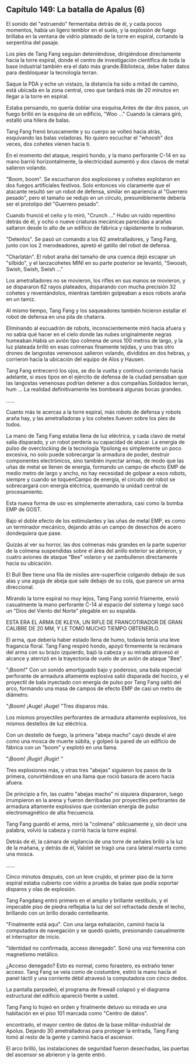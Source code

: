 
## Capítulo 149: La batalla de Apalus (6)

El sonido del "estruendo" fermentaba detrás de él, y cada pocos momentos, había un ligero temblor en el suelo, y la explosión de fuego brillaba en la ventana de vidrio plateado de la torre en espiral, cortando la serpentina del pasaje.

Los pies de Tang Fang seguían deteniéndose, dirigiéndose directamente hacia la torre espiral, donde el centro de investigación científica de toda la base industrial también era el dato más grande.Biblioteca, debe haber datos para desbloquear la tecnología terran.

Saque la PDA y eche un vistazo, la distancia ha sido a mitad de camino, está ubicada en la zona central, creo que tardará más de 20 minutos en llegar a la torre en espiral.

Estaba pensando, no quería doblar una esquina,Antes de dar dos pasos, un fuego brilló en la esquina de un edificio, "Woo ..." Cuando la cámara giró, estalló una hilera de balas.

Tang Fang frenó bruscamente y su cuerpo se volteó hacia atrás, esquivando las balas voladoras. No quiero escuchar el "whoosh" dos veces, dos cohetes vienen hacia ti.

En el momento del ataque, respiró hondo, y la mano perforante C-14 en su mano barrió horizontalmente, la electricidad aumentó y dos clavos de metal salieron volando.

"Boom, boom". Se escucharon dos explosiones y cohetes explotaron en dos fuegos artificiales festivos. Solo entonces vio claramente que el atacante resultó ser un robot de defensa, similar en apariencia al "Guerrero pesado", pero el tamaño se redujo en un círculo, presumiblemente debería ser el prototipo del "Guerrero pesado".

Cuando frunció el ceño y lo miró, "Crunch ..." Hubo un ruido repentino detrás de él, y ocho o nueve criaturas mecánicas parecidas a arañas saltaron desde lo alto de un edificio de fábrica y rápidamente lo rodearon.

"Detenlos". Se pasó un comando a los 62 ametralladores, y Tang Fang, junto con los 2 merodeadores, apretó el gatillo del robot de defensa.

"Charlatán". El robot araña del tamaño de una cuenca dejó escapar un "silbido", y el lanzacohetes MINI en su parte posterior se levantó, "Swoosh, Swish, Swish, Swish ..."

Los ametralladores no se movieron, los rifles en sus manos se movieron, y se dispararon 62 rayos plateados, disparando con mucha precisión 32 cohetes y reventándolos, mientras también golpeaban a esos robots araña en un tamiz.

Al mismo tiempo, Tang Fang y los saqueadores también hicieron estallar el robot de defensa en una pila de chatarra.

Eliminando al escuadrón de robots, inconscientemente miró hacia afuera y no sabía qué hacer en el cielo donde las nubes originalmente negras humeaban.Había un avión tipo colmena de unos 100 metros de largo, y la luz plateada brilló en esas colmenas finamente tejidas, y uno tras otro drones de langostas venenosos salieron volando, divididos en dos hebras, y corrieron hacia la ubicación del equipo de Alos y Hausen.

Tang Fang entrecerró los ojos, se dio la vuelta y continuó corriendo hacia adelante, si esos tipos en el ejército de defensa de la ciudad pensaban que las langostas venenosas podrían detener a dos compañías.Soldados terran, hum ... La realidad definitivamente les bombeará algunas bocas grandes.

......

Cuanto más te acercas a la torre espiral, más robots de defensa y robots araña hay, y las ametralladoras y los cohetes llueven sobre los pies de todos.

La mano de Tang Fang estaba llena de luz eléctrica, y cada clavo de metal salía disparado, y un robot perdería su capacidad de atacar. La energía de pulso de overclocking de la tecnología Ypsilong es simplemente un poco excesiva, no solo puede sobrecargar la armadura de poder, destruir componentes electrónicos, sino también inyectar armas, de modo que las uñas de metal se llenen de energía, formando un campo de efecto EMP de medio metro de largo y ancho, no hay necesidad de golpear a esos robots, siempre y cuando se toquenCampo de energía, el circuito del robot se sobrecargará con energía eléctrica, quemando la unidad central de procesamiento.

Esta nueva forma de uso es simplemente aterradora, casi como la bomba EMP de GOST.

Bajo el doble efecto de los estimulantes y las uñas de metal EMP, es como un terminador mecánico, dejando atrás un campo de desechos de acero dondequiera que pase.

Quizás al ver su horror, las dos colmenas más grandes en la parte superior de la colmena suspendidas sobre el área del anillo exterior se abrieron, y cuatro aviones de ataque "Bee" volaron y se zambulleron directamente hacia su ubicación.

El Bull Bee tiene una fila de misiles aire-superficie colgando debajo de sus alas y una aguja de abeja que sale debajo de su cola, que parece un arma direccional.

Mirando la torre espiral no muy lejos, Tang Fang sonrió fríamente, envió casualmente la mano perforante C-14 al espacio del sistema y luego sacó un "Dios del Viento del Norte" plegable en su espalda.

ESTA ERA EL ARMA DE KLEYA, UN RIFLE DE FRANCOTIRADOR DE GRAN CALIBRE DE 20 MM, Y LE TOMÓ MUCHO TIEMPO OBTENERLO.

El arma, que debería haber estado llena de humo, todavía tenía una leve fragancia floral. Tang Fang respiró hondo, apoyó firmemente la recámara del arma con su brazo izquierdo, bajó la cabeza y su mirada atravesó el alcance y aterrizó en la trayectoria de vuelo de un avión de ataque "Bee".

"¡Boom!" Con un sonido amortiguado bajo y poderoso, una bala especial perforante de armadura altamente explosiva salió disparada del hocico, y el proyectil de bala inyectado con energía de pulso por Tang Fang saltó del arco, formando una masa de campos de efecto EMP de casi un metro de diámetro.

"¡Boom! ¡Auge! ¡Auge! "Tres disparos más.

Los mismos proyectiles perforantes de armadura altamente explosivos, los mismos destellos de luz eléctrica.

Con un destello de fuego, la primera "abeja macho" cayó desde el aire como una mosca de muerte súbita, y golpeó la pared de un edificio de fábrica con un "boom" y explotó en una llama.

"¡Boom! ¡Rugir! ¡Rugir! "

Tres explosiones más, y otras tres "abejas" siguieron los pasos de la primera, convirtiéndose en una llama que roció basura de acero hacia afuera.

De principio a fin, las cuatro "abejas macho" ni siquiera dispararon, luego irrumpieron en la arena y fueron derribadas por proyectiles perforantes de armadura altamente explosivos que contenían energía de pulso electromagnético de alta frecuencia.

Tang Fang guardó el arma, miró la "colmena" oblicuamente y, sin decir una palabra, volvió la cabeza y corrió hacia la torre espiral.

Detrás de él, la cámara de vigilancia de una torre de señales brilló a la luz de la mañana, y detrás de él, Valolet se tragó una cara lateral muerta como una mosca.

......

Cinco minutos después, con un leve crujido, el primer piso de la torre espiral estaba cubierto con vidrio a prueba de balas que podía soportar disparos y olas de explosión.

Tang Fangdang entró primero en el amplio y brillante vestíbulo, y el impecable piso de piedra reflejaba la luz del sol refractada desde el techo, brillando con un brillo dorado centelleante.

"Finalmente está aquí". Con una larga exhalación, caminó hacia la computadora de navegación y se quedó quieto, presionando casualmente el interruptor de inicio.

"Identidad no confirmada, acceso denegado". Sonó una voz femenina con magnetismo metálico.

¿Acceso denegado? Esto es normal, como forastero, es extraño tener acceso. Tang Fang se veía como de costumbre, estiró la mano hacia el panel táctil y una corriente débil atravesó la computadora con cinco dedos.

La pantalla parpadeó, el programa de firewall colapsó y el diagrama estructural del edificio apareció frente a usted.

Tang Fang lo hojeó en orden y finalmente detuvo su mirada en una habitación en el piso 101 marcada como "Centro de datos".

encontrado, el mayor centro de datos de la base militar-industrial de Apolus. Dejando 30 ametralladoras para proteger la entrada, Tang Fang tomó al resto de la gente y caminó hacia el ascensor.

El arco brilló, las instalaciones de seguridad fueron desechadas, las puertas del ascensor se abrieron y la gente entró.